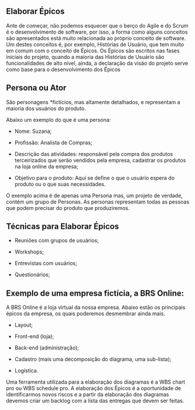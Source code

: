 ## Elaborar Épicos

Ante de começar, não podemos esquecer que o berço do Agile e do Scrum é o desenvolvimento de software, por isso, a forma como alguns conceitos são apresentados está muito relacionada ao próprio conceito de software. Um destes conceitos é, por exemplo, Histórias de Usuário, que tem muito em comum com o conceito de Épicos. Os Épicos são escritos nas fases iniciais do projeto, quando a maioria das Histórias de Usuário são funcionalidades de alto nível, ainda, a declaração da visão do projeto serve como base para o desenvolvimento dos Épicos

## Persona ou Ator

São personagens *fictícios, mas altamente detalhados, e representam a maioria dos usuários do produto.

Abaixo um exemplo do que é uma persona:

- Nome: Suzana;

- Profissão: Analista de Compras;

- Descrição das atividades: responsável pela compra dos produtos terceirizados que serão vendidos pela empresa, cadastrar os produtos na loja online da empresa;

- Objetivo para o produto: Aqui se define o que o usuário espera do produto ou o que suas necessidades.

O exemplo acima é de apenas uma Persona mas, um projeto de verdade, contém um grupo de Personas. As personas representam todas as pessoas que podem precisar do produto que produziremos.

## Técnicas para Elaborar Épicos

- Reuniões com grupos de usuários;

- Workshops;

- Entrevistas com usuários;

- Questionários;

## Exemplo de uma empresa fictícia, a BRS Online:

A BRS Online é a loja virtual da nossa empresa. Abaixo estão os principais épicos da empresa, os quais poderemos desmembrar ainda mais.

- Layout;

- Front-end (loja);

- Back-end (administração);

- Cadastro (mais uma decomposição do diagrama, uma sub-lista);

- Logística.

Uma ferramenta utilizada para a elaboração dos diagramas é a WBS chart pro ou WBS schedule pro. A elaboração dos Épicos é a oportunidade de identificarmos novos riscos e a partir da elaboração dos diagramas devemos criar um backlog com a lista das entregas que devem ser feitas.
